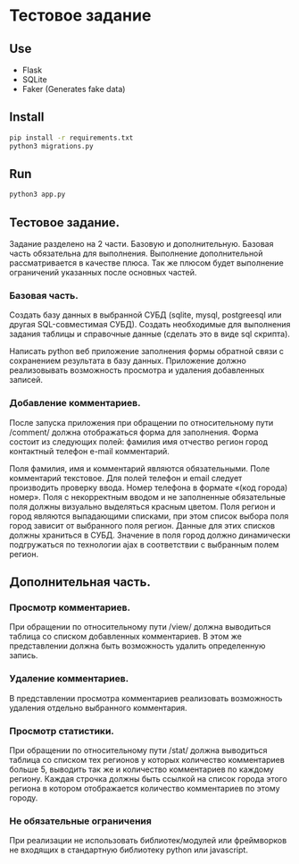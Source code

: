# Тестовое задание

## Use

* Flask
* SQLite
* Faker (Generates fake data)

## Install

```bash
pip install -r requirements.txt
python3 migrations.py
```
## Run

```bash
python3 app.py
```

## Тестовое задание. 

  Задание разделено на 2 части. Базовую и дополнительную. Базовая часть обязательна для выполнения. Выполнение дополнительной рассматривается в качестве плюса. Так же плюсом будет выполнение ограничений указанных после основных частей.
  
### Базовая часть.

  Создать базу данных  в выбранной СУБД (sqlite, mysql, postgreesql или другая  SQL-совместимая СУБД). Создать необходимые для выполнения задания таблицы и справочные данные (сделать это в виде sql скрипта). 
  
  Написать python веб приложение заполнения формы обратной связи с сохранением результата в базу данных. Приложение должно реализовывать возможность просмотра и удаления добавленных записей.
  
### Добавление комментариев. 

  После запуска приложения при обращении по относительному пути /comment/ должна отображаться форма для заполнения. Форма состоит из следующих полей: фамилия имя отчество регион город контактный телефон e-mail комментарий. 

  Поля фамилия, имя и комментарий являются обязательными. Поле комментарий текстовое. Для полей телефон и email следует производить проверку ввода. Номер телефона в формате «(код города) номер». Поля с некорректным вводом и не заполненные обязательные поля должны визуально выделяться красным цветом. Поля регион и город являются выпадающими списками, при этом список выбора поля город зависит от выбранного поля регион. Данные для этих списков должны храниться в СУБД. Значение в поля город должно динамически подгружаться по технологии ajax в соответствии с выбранным полем регион.  
## Дополнительная часть. 

  ### Просмотр комментариев. 
  
  При обращении по относительному пути /view/ должна выводиться таблица со списком добавленных комментариев. В этом же представлении должна быть возможность удалить определенную запись. 
  
  ### Удаление комментариев. 
  
  В представлении просмотра комментариев реализовать возможность удаления отдельно выбранного комментария. 
  
  ### Просмотр статистики.  

При обращении по относительному пути /stat/ должна выводиться таблица со списком тех регионов у которых количество комментариев больше 5, выводить так же и количество комментариев по каждому региону. Каждая строчка должны быть ссылкой на список города этого региона в котором отображается количество комментариев по этому городу.

  ### Не обязательные ограничения
  
При реализации не использовать библиотек/модулей или фреймворков не входящих в стандартную библиотеку python или javascript. 
